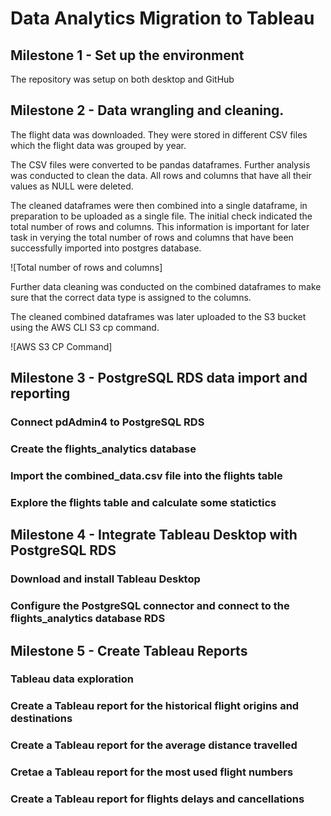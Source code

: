 # Data Analytics Migration to Tableau

## Milestone 1 - Set up the environment
The repository was setup on both desktop and GitHub

## Milestone 2 - Data wrangling and cleaning.
The flight data was downloaded. They were stored in different CSV files which the flight data was grouped by year.  

The CSV files were converted to be pandas dataframes. Further analysis was conducted to clean the data. All rows and columns that have all their values as NULL were deleted. 

The cleaned dataframes were then combined into a single dataframe, in preparation to be uploaded as a single file. The initial check indicated the total number of rows and columns. This information is important for later task in verying the total number of rows and columns that have been successfully imported into postgres database.

![Total number of rows and columns]

Further data cleaning was conducted on the combined dataframes to make sure that the correct data type is assigned to the columns.

The cleaned combined dataframes was later uploaded to the S3 bucket using the AWS CLI S3 cp command.

![AWS S3 CP Command]

## Milestone 3 - PostgreSQL RDS data import and reporting

### Connect pdAdmin4 to PostgreSQL RDS

### Create the flights_analytics database

### Import the combined_data.csv file into the flights table

### Explore the flights table and calculate some statictics



## Milestone 4 - Integrate Tableau Desktop with PostgreSQL RDS

### Download and install Tableau Desktop

### Configure the PostgreSQL connector and connect to the flights_analytics database RDS

## Milestone 5 - Create Tableau Reports

### Tableau data exploration

### Create a Tableau report for the historical flight origins and destinations

### Create a Tableau report for the average distance travelled

### Cretae a Tableau report for the most used flight numbers

### Create a Tableau report for flights delays and cancellations


